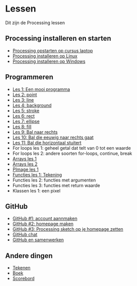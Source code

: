 # Lessen

Dit zijn de Processing lessen

## Processing installeren en starten

 * [Processing opstarten op cursus laptop](LessenProcessing/ProcessingOpstartenOpCursusLaptop/README.md)
 * [Processing installeren op Linux](LessenProcessing/ProcessingInstallerenOpLinux/README.md)
 * [Processing installeren op Windows](LessenProcessing/ProcessingInstallerenOpWindows/README.md)

## Programmeren

 * [Les 1: Een mooi programma](./EenMooiProgramma/README.md)
 * [Les 2: point](LessenProcessing/Point/README.md)
 * [Les 3: line](LessenProcessing/Line/README.md)
 * [Les 4: background](LessenProcessing/Background/README.md)
 * [Les 5: stroke](LessenProcessing/Stroke/README.md)
 * [Les 6: rect](LessenProcessing/Rect/README.md)
 * [Les 7: ellipse](LessenProcessing/Ellipse/README.md)
 * [Les 8: fill](LessenProcessing/Fill/README.md)
 * [Les 9: Bal naar rechts](LessenProcessing/BalNaarRechts/README.md)
 * [Les 10: Bal die eeuwig naar rechts gaat](LessenProcessing/BalEeuwigNaarRechts/README.md)
 * [Les 11: Bal die horizontaal stuitert](LessenProcessing/BalDieHorizontaalStuitert/README.md)
 * For loops les 1: geheel getal dat telt van 0 tot een waarde
 * For loops les 2: andere soorten for-loops, continue, break
 * [Arrays les 1](LessenProcessing/Arrays1/README.md)
 * [Arrays les 2](LessenProcessing/Arrays2/README.md)
 * [PImage les 1](LessenProcessing/PImage1/README.md)
 * [Functies les 1: Tekening](LessenProcessing/FunctiesTekening/README.md)
 * Functies les 2: functies met argumenten 
 * Functies les 3: functies met return waarde
 * Klassen les 1: een pixel
 
## GitHub

 * [GitHub #1: account aannmaken](LessenProcessing/GitHub/README.md)
 * [GitHub #2: homepage maken](LessenProcessing/GitHubPages/README.md)
 * [GitHub #3: Processing sketch op je homepage zetten](LessenProcessing/ProcessingJS/README.md)
 * [GitHub chat](LessenProcessing/GitHubChat/README.md)
 * [GitHub en samenwerken](LessenProcessing/GitHubSamenwerken/README.md)

## Andere dingen

 * [Tekenen](LessenProcessing/Tekenen/README.md)
 * [Boek](LessenProcessing/Boek/README.md)
 * [Scorebord](../Leerlingen/README.md)


